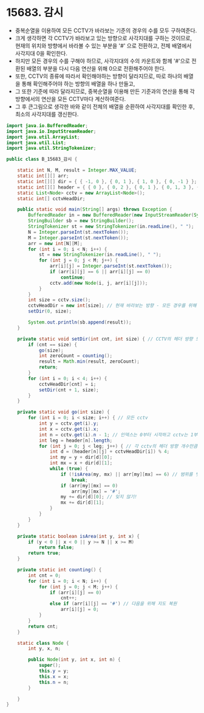 # 15683. 감시

- 중복순열을 이용하여 모든 CCTV가 바라보는 기준의 경우의 수를 모두 구하여준다.
- 크게 생각하면 각 CCTV가 바라보고 있는 방향으로 사각지대를 구하는 것이므로, 현재의 위치와 방향에서 바라볼 수 있는 부분을 '#' 으로 전환하고, 전체 배열에서 사각지대 0을 확인한다.
- 하지만 모든 경우의 수를 구해야 하므로, 사각지대의 수의 카운트와 함께 '#'으로 전환된 배열의 부분을 다시 다음 연산을 위해 0으로 전환해주어야 한다.
- 또한, CCTV의 종류에 따라서 확인해야하는 방향이 달라지므로, 따로 하나의 배열을 통해 확인해주어야 하는 방향의 배열을 하나 만들고,
- 그 또한 기준에 따라 달라지므로, 중복순열을 이용해 만든 기준과의 연산을 통해 각 방향에서의 연산을 모든 CCTV마다 계산하여준다.
- 그 후 큰그림으로 생각한 바와 같이 전체의 배열을 순환하여 사각지대를 확인한 후, 최소의 사각지대를 갱신한다.

```java
import java.io.BufferedReader;
import java.io.InputStreamReader;
import java.util.ArrayList;
import java.util.List;
import java.util.StringTokenizer;

public class B_15683_감시 {

	static int N, M, result = Integer.MAX_VALUE;
	static int[][] arr;
	static int[][] dir = { { -1, 0 }, { 0, 1 }, { 1, 0 }, { 0, -1 } }; // 상우하좌
	static int[][] header = { { 0 }, { 0, 2 }, { 0, 1 }, { 0, 1, 3 }, { 0, 1, 2, 3 } }; // CCTV 종류에 따른 헤더방향들
	static List<Node> cctv = new ArrayList<Node>();
	static int[] cctvHeadDir;

	public static void main(String[] args) throws Exception {
		BufferedReader in = new BufferedReader(new InputStreamReader(System.in));
		StringBuilder sb = new StringBuilder();
		StringTokenizer st = new StringTokenizer(in.readLine(), " ");
		N = Integer.parseInt(st.nextToken());
		M = Integer.parseInt(st.nextToken());
		arr = new int[N][M];
		for (int i = 0; i < N; i++) {
			st = new StringTokenizer(in.readLine(), " ");
			for (int j = 0; j < M; j++) {
				arr[i][j] = Integer.parseInt(st.nextToken());
				if (arr[i][j] == 6 || arr[i][j] == 0)
					continue;
				cctv.add(new Node(i, j, arr[i][j]));
			}
		}
		int size = cctv.size();
		cctvHeadDir = new int[size]; // 현재 바라보는 방향 - 모든 경우를 위해 변화시킬 값
		setDir(0, size);

		System.out.println(sb.append(result));
	}

	private static void setDir(int cnt, int size) { // CCTV의 헤더 방향 모든 경우의 수 - 중복 순열
		if (cnt == size) {
			go(size);
			int zeroCount = counting();
			result = Math.min(result, zeroCount);
			return;
		}
		for (int i = 0; i < 4; i++) {
			cctvHeadDir[cnt] = i;
			setDir(cnt + 1, size);
		}
	}

	private static void go(int size) {
		for (int i = 0; i < size; i++) { // 모든 cctv
			int y = cctv.get(i).y;
			int x = cctv.get(i).x;
			int n = cctv.get(i).n - 1; // 인덱스는 0부터 시작하고 cctv는 1부터이므로!!! '-1'
			int leg = header[n].length;
			for (int j = 0; j < leg; j++) { // 각 cctv의 헤더 방향 개수만큼
				int d = (header[n][j] + cctvHeadDir[i]) % 4;
				int my = y + dir[d][0];
				int mx = x + dir[d][1];
				while (true) {
					if (!isArea(my, mx) || arr[my][mx] == 6) // 범위를 벗어나거나 벽을 만나면
						break;
					if (arr[my][mx] == 0)
						arr[my][mx] = '#';
					my += dir[d][0]; // 잊지 않기!
					mx += dir[d][1];
				}
			}
		}
	}

	private static boolean isArea(int y, int x) {
		if (y < 0 || x < 0 || y >= N || x >= M)
			return false;
		return true;
	}

	private static int counting() {
		int cnt = 0;
		for (int i = 0; i < N; i++) {
			for (int j = 0; j < M; j++) {
				if (arr[i][j] == 0)
					cnt++;
				else if (arr[i][j] == '#') // 다음을 위해 지도 복원
					arr[i][j] = 0;
			}
		}
		return cnt;
	}

	static class Node {
		int y, x, n;

		public Node(int y, int x, int n) {
			super();
			this.y = y;
			this.x = x;
			this.n = n;
		}

	}
}
```

